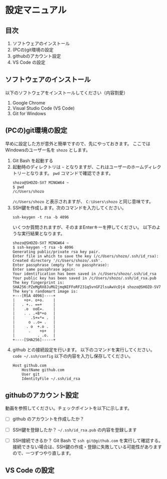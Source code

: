 # 設定マニュアル

## 目次

1. ソフトウェアのインストール
2. (PCの)git環境の設定
3. githubのアカウント設定
4. VS Code の設定

## ソフトウェアのインストール
以下のソフトウェアをインストールしてください（内容割愛）
1. Google Chrome
2. Visual Studio Code (VS Code)
3. Git for Windows

## (PCの)git環境の設定
早めに設定した方が意外と簡単ですので、先にやっておきます。
ここではWindowsのユーザー名を `shozo` とします。
1. Git Bash を起動する
1. 起動時のディレクトリは `~` となりますが、これはユーザーのホームディレクトリーとなります。 `pwd` コマンドで確認できます。
    ```console
    shozo@SHOZO-SV7 MINGW64 ~
    $ pwd
    /c/Users/shozo
    ```
    `/c/Users/shozo` と表示されますが、 `C:\Users\shozo` と同じ意味です。
1. SSH鍵を作成します。次のコマンドを入力してください。
    ```
    ssh-keygen -t rsa -b 4096
    ```
    いくつか質問されますが、そのままEnterキーを押してください。
    以下のような実行結果となります。
    ```
    shozo@SHOZO-SV7 MINGW64 ~
    $ ssh-keygen -t rsa -b 4096
    Generating public/private rsa key pair.
    Enter file in which to save the key (/c/Users/shozo/.ssh/id_rsa):
    Created directory '/c/Users/shozo/.ssh'.
    Enter passphrase (empty for no passphrase):
    Enter same passphrase again:
    Your identification has been saved in /c/Users/shozo/.ssh/id_rsa
    Your public key has been saved in /c/Users/shozo/.ssh/id_rsa.pub
    The key fingerprint is:
    SHA256:PZeMgRX8JuMU2jmqNIFFoRF231q5vnGF2lsuAwVcDj4 shozo@SHOZO-SV7
    The key's randomart image is:
    +---[RSA 4096]----+
    |    +o+. o+o.    |
    |   . +.. ==+     |
    |    .o  ooE=.    |
    |    . . .+B*+o   |
    |       .S+=*= .  |
    |      o ..o= .   |
    |     . o  +.o .  |
    |      .    +o+   |
    |          . .o.  |
    +----[SHA256]-----+
    ```
1. github との接続設定を行います。
    以下のコマンドを実行してください。
    `code ~/.ssh/config`
    以下の内容を入力し保存してください。
    ```config
    Host github.com
        HostName github.com
        User git
        IdentityFile ~/.ssh/id_rsa
    ```

## githubのアカウント設定
動画を参照してください。チェックポイントを以下に示します。
- [ ] github のアカウントを作成したか？
- [ ] SSH鍵を登録したか？
    `~/.ssh/id_rsa.pub` の内容を登録します
- [ ] SSH接続できるか？
    Git Bash で `ssh git@github.com` を実行して確認する。
    接続できない場合は、SSH鍵の作成・登録に失敗している可能性がありますので、一つずつやり直します。





## VS Code の設定
